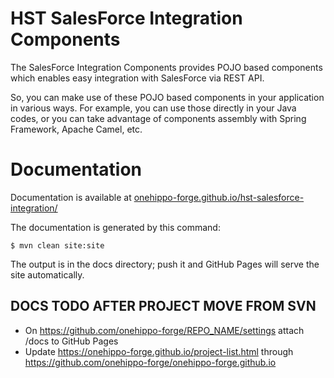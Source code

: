 
# HST SalesForce Integration Components

The SalesForce Integration Components provides POJO based components which enables easy integration with SalesForce via REST API.

So, you can make use of these POJO based components in your application in various ways. For example, you can use those directly in your Java codes, or you can take advantage of components assembly with Spring Framework, Apache Camel, etc. 

# Documentation 

Documentation is available at [onehippo-forge.github.io/hst-salesforce-integration/](https://onehippo-forge.github.io/hst-salesforce-integration/)

The documentation is generated by this command:

```
$ mvn clean site:site
```

The output is in the docs directory; push it and GitHub Pages will serve the site automatically. 


## DOCS TODO AFTER PROJECT MOVE FROM SVN
- On https://github.com/onehippo-forge/REPO_NAME/settings attach /docs to GitHub Pages 
- Update https://onehippo-forge.github.io/project-list.html through https://github.com/onehippo-forge/onehippo-forge.github.io
